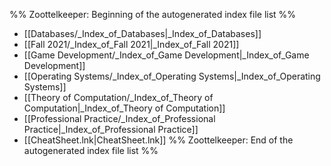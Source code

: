 %% Zoottelkeeper: Beginning of the autogenerated index file list  %%
- [[Databases/_Index_of_Databases|_Index_of_Databases]]
- [[Fall 2021/_Index_of_Fall 2021|_Index_of_Fall 2021]]
- [[Game Development/_Index_of_Game Development|_Index_of_Game Development]]
- [[Operating Systems/_Index_of_Operating Systems|_Index_of_Operating Systems]]
- [[Theory of Computation/_Index_of_Theory of Computation|_Index_of_Theory of Computation]]
- [[Professional Practice/_Index_of_Professional Practice|_Index_of_Professional Practice]]
- [[CheatSheet.lnk|CheatSheet.lnk]]
%% Zoottelkeeper: End of the autogenerated index file list  %%
